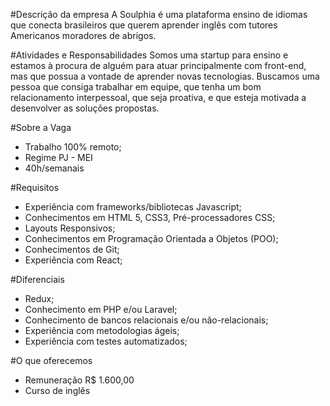 #Descrição da empresa
A Soulphia é uma plataforma ensino de idiomas que conecta brasileiros que querem aprender inglês com tutores Americanos moradores de abrigos.

#Atividades e Responsabilidades
Somos uma startup para ensino e estamos à procura de alguém para atuar principalmente com front-end, mas que possua a vontade de aprender novas tecnologias. Buscamos uma pessoa que consiga trabalhar em equipe, que tenha um bom relacionamento interpessoal, que seja proativa, e que esteja motivada a desenvolver as soluções propostas.


#Sobre a Vaga
- Trabalho 100% remoto;
- Regime PJ - MEI
- 40h/semanais

#Requisitos
- Experiência com frameworks/bibliotecas Javascript;
- Conhecimentos em HTML 5, CSS3, Pré-processadores CSS;
- Layouts Responsivos;
- Conhecimentos em Programação Orientada a Objetos (POO);
- Conhecimentos de Git;
- Experiência com React;

#Diferenciais
- Redux;
- Conhecimento em PHP e/ou Laravel;
- Conhecimento de bancos relacionais e/ou não-relacionais;
- Experiência com metodologias ágeis;
- Experiência com testes automatizados;

#O que oferecemos
- Remuneração R$ 1.600,00
- Curso de inglês
